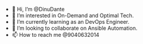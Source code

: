 - 👋 Hi, I’m @DinuDante
- 👀 I’m interested in On-Demand and Optimal Tech.
- 🌱 I’m currently learning as an DevOps Engineer.
- 💞️ I’m looking to collaborate on Ansible Automation.
- 📫 How to reach me @9040632014
